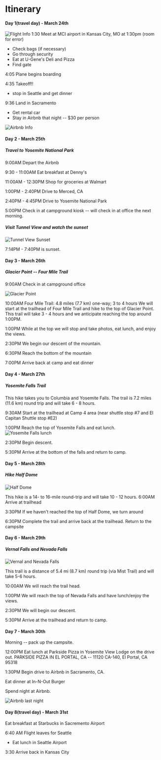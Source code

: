 # Itinerary
#### Day 1(travel day) - March 24th
![Flight Info](https://github.com/danielking13/TripProjectSE/blob/master/Screen%20Shot%202018-02-07%20at%204.07.47%20PM.png "Flight info")
1:30     Meet at MCI airport in Kansas City, MO at 1:30pm (room for error)
* Check bags (if necessary)
* Go through security
* Eat at U-Gene's Deli and Pizza
* Find gate
            
4:05     Plane begins boarding

4:35     Takeoff!!
* stop in Seattle and get dinner

9:36     Land in Sacramento
* Get rental car
* Stay in Airbnb that night -- $30 per person

![Airbnb Info](https://github.com/danielking13/TripProjectSE/blob/master/Screen%20Shot%202018-02-13%20at%202.21.48%20PM.png "Airbnb March 24th")
#### Day 2 - March 25th
##### Travel to Yosemite National Park
9:00AM Depart the Airbnb

9:30 - 11:00AM Eat breakfast at Denny's

11:00AM - 12:30PM Shop for groceries at Walmart

1:00PM - 2:40PM Drive to Merced, CA

2:40PM - 4:45PM Drive to Yosemite National Park

5:00PM Check in at campground kiosk -- will check in at office the next morning.

##### Visit Tunnel View and watch the sunset
![Tunnel View Sunset](https://github.com/danielking13/TripProjectSE/blob/master/yosemite-sunset.jpg "Tunnel View Sunset")

7:14PM - 7:40PM is sunset. 

#### Day 3 - March 26th
##### Glacier Point -- Four Mile Trail
9:00AM Check in at campground office

![Glacier Point](https://github.com/danielking13/TripProjectSE/blob/master/IMG_7230.jpg "Glacier Point")

10:00AM Four Mile Trail: 4.8 miles (7.7 km) one-way; 3 to 4 hours
We will start at the trailhead of Four Mile Trail and hike to the top of Glacier Point. This trail will take 3 - 4 hours and we anticipate reaching the top around 1:00PM.

1:00PM While at the top we will stop and take photos, eat lunch, and enjoy the views.

2:30PM We begin our descent of the mountain. 

6:30PM Reach the bottom of the mountain

7:00PM Arrive back at camp and eat dinner

#### Day 4 - March 27th
##### Yosemite Falls Trail
This hike takes you to Columbia and Yosemite Falls. The trail is 7.2 miles (11.6 km) round trip and will take 6 - 8 hours.

9:30AM Start at the trailhead at Camp 4 area (near shuttle stop #7 and El Capitan Shuttle stop #E2)

1:00PM Reach the top of Yosemite Falls and eat lunch.
![Yosemite Falls lunch](https://github.com/danielking13/TripProjectSE/blob/master/IMG_7301.jpg "Yosemite Falls Lunch")

2:30PM Begin descent.

5:30PM Arrive at the bottom of the falls and return to camp. 

#### Day 5 - March 28th
##### Hike Half Dome
![Half Dome](https://github.com/danielking13/TripProjectSE/blob/master/half-dome.jpg "Half Dome")

This hike is a 14- to 16-mile round-trip and will take 10 - 12 hours.
6:00AM Arrive at trailhead

3:30PM If we haven't reached the top of Half Dome, we turn around

6:30PM Complete the trail and arrive back at the trailhead.
Return to the campsite

#### Day 6 - March 29th
##### Vernal Falls and Nevada Falls
![Vernal and Nevada Falls](https://github.com/danielking13/TripProjectSE/blob/master/vernal-nevada-falls.jpg "Vernal and Nevada Falls")

This trail is a distance of 5.4 mi (8.7 km) round trip (via Mist Trail) and will take 5-6 hours.

10:00AM We will reach the trail head.

1:00PM We will reach the top of Nevada Falls and have lunch/enjoy the views.

2:30PM We will begin our descent.

5:30PM Arrive at the trailhead and return to camp.

#### Day 7 - March 30th

Morning -- pack up the campsite.

12:00PM Eat lunch at Parkside Pizza in Yosemite View Lodge on the drive out.
PARKSIDE PIZZA IN EL PORTAL, CA -- 11120 CA-140, El Portal, CA 95318

1:30PM Begin drive to Airbnb in Sacramento, CA.

Eat dinner at In-N-Out Burger

Spend night at Airbnb.

![Airbnb last night](https://github.com/danielking13/TripProjectSE/blob/master/Screen%20Shot%202018-02-13%20at%202.24.25%20PM.png "Airbnb last night") 

#### Day 8(travel day) - March 31st

Eat breakfast at Starbucks in Sacremento Airport

6:40 AM Flight leaves for Seattle
* Eat lunch in Seattle Airport

3:30 Arrive back in Kansas City
